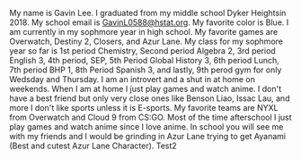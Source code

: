My name is Gavin Lee.
I graduated from my middle school Dyker Heightsin 2018.
My school email is GavinL0588@hstat.org.
My favorite color is Blue.
I am currently in my sophmore year in high school.
My favorite games are Overwatch, Destiny 2, Closers, and Azur Lane.
My class for my sophmore year so far is 1st period Chemistry, Second period Algebra 2, 3rd period English 3, 4th period, SEP, 5th Period Global History 3, 6th period Lunch, 7th period BHP 1, 8th Period Spanish 3, and lastly, 9th perod gym for only Wedsday and Thursday.
I am an introvert and a shut in at home on weekends.
When I am at home I just play games and watch anime.
I don't have a best friend but only very close ones like Benson Liao, Issac Lau, and more
I don't like sports unless it is E-sports.
My favorite teams are NYXL from Overwatch and Cloud 9 from CS:GO.
Most of the time afterschool I just play games and watch anime since I love anime.
In school you will see me with my friends and I would be grinding in Azur Lane trying to get Ayanami (Best and cutest Azur Lane Character).
Test2
